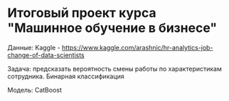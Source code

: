 # Итоговый проект курса "Машинное обучение в бизнесе"

Данные: Kaggle - https://www.kaggle.com/arashnic/hr-analytics-job-change-of-data-scientists

Задача: предсказать вероятность смены работы по характеристикам сотрудника. Бинарная классификация

Модель: CatBoost
